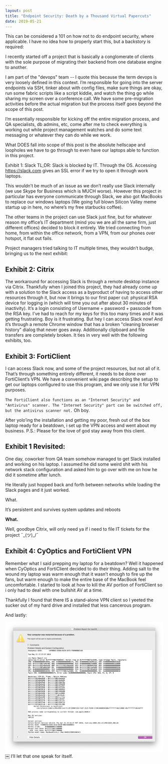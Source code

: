 ```yaml
---
layout: post
title: "Endpoint Security: Death by a Thousand Virtual Papercuts"
date: 2019-05-21
---
```


This can be considered a 101 on how not to do endpoint security, where applicable. I have no idea how to properly start this, but a backstory is required:

I recently started off a project that is basically a conglomerate of clients with the sole purpose of migrating their backend from one database engine to another. 

I am part of the "devops" team -- I quote this because the term devops is very loosely defined in this context. I’m responsible for going into the server endpoints via SSH, tinker about with config files, make sure things are okay, run some fabric scripts like a script kiddie, and watch the thing go while sharing my screen over a conference call. We have some pre-migration activities before the actual migration but the process itself goes beyond the scope of this post.

I’m essentially responsible for kicking off the entire migration process, and QA specialists, db admins, etc, come after me to check everything is working out while project management watches and do some text messaging or whatever they can do while we work.

What DOES fall into scope of this post is the absolute hellscape and loopholes we have to go through to even have our laptops able to function in this project.

Exhibit 1: Slack
TL;DR: Slack is blocked by IT. Through the OS. Accessing https://slack.com gives an SSL error if we try to open it through work laptops.

This wouldn’t be much of an issue as we don’t really use Slack internally (we use Skype for Business which is MUCH worse). However this project in particular has everyone communicate through Slack, we also got MacBooks to replace our windows laptops (We going full blown Silicon Valley meme startup up in here, no where’s my free starbucks coffee). 

The other teams in the project can use Slack just fine, but for whatever reason my office’s IT department (mind you we are all the same firm, just different offices) decided to block it entirely. We tried connecting from home, from within the office network, from a VPN, from our phones over hotspot, it flat out fails.

Project managers tried talking to IT multiple times, they wouldn’t budge, bringing us to the next exhibit:

## Exhibit 2: Citrix

The workaround for accessing Slack is through a remote desktop instance via Citrix. Thankfully when I joined this project, they had already come up with a solution to the Slack access as a byproduct of having to access other resources through it, but now it brings to our first paper cut: physical RSA device for logging in (which will time you out after about 30 minutes of inactivity). It’s a login consisting of Username + password + passcode from the RSA key. I’ve had to reach for my keys for this too many times and it was getting frustrating. Boy is it frustrating. But hey I can access Slack now! And it’s through a remote Chrome window that has a broken "cleaning browser history" dialog that never goes away. Additionally clipboard and file transfers are completely broken. It ties in very well with the following exhibits, too. 

## Exhibit 3: FortiClient

I can access Slack now, and some of the project resources, but not all of it. That’s through something entirely different, it needs to be done over FortiClient’s VPN. We have a convenient wiki page describing the setup to get our laptops configured to use this program, and we only use it for VPN purposes.

`The FortiClient also functions as an "Internet Security" and "Antivirus" scanner. The "Internet Security" part can be switched off, but the antivirus scanner not.`
Oh boy.

After yolo’ing the installation and getting my poor, fresh out of the box laptop ready for a beatdown, i set up the VPN access and went about my business.
P.S.: Please for the love of god stay away from this client.

## Exhibit 1 Revisited:
One day, coworker from QA team somehow managed to get Slack installed and working on his laptop. I assumed he did some weird shit with his network stack configuration and asked him to go over with me on how he did it sometime after lunch.

He literally just hopped back and forth between networks while loading the Slack pages and it just worked.

What.

It’s persistent and survives system updates and reboots

**What.**

Well, goodbye Citrix, will only need ya if i need to file IT tickets for the project ¯\_(ツ)_/¯


## Exhibit 4: CyOptics and FortiClient VPN
Remember what I said prepping my laptop for a beatdown? Well it happened when CyOptics and FortiClient decided to do their thing. Adding salt to the wound my laptop was warm enough that it wasn’t enough to fire up the fans, but warm enough to make the entire base of the MacBook feel uncomfortable. I started to look at how to kill the AV portion of FortiClient so i only had to deal with one bullshit AV at a time.

Thankfully I found that there IS a stand-alone VPN client so I yeeted the sucker out of my hard drive and installed that less cancerous program.

And lastly:

![](/img/panic_at_the_kernel.png)
￼
I’ll let that one speak for itself.
